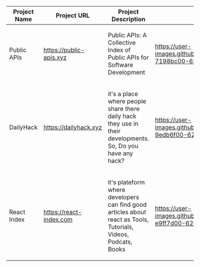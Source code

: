 
Project Name | Project URL | Project Description | Project Screenshoot
|---|---|---|---|
| Public APIs | https://public-apis.xyz | <p>Public APIs: A Collective Index of Public APIs for Software Development</p> | https://user-images.githubusercontent.com/9165019/56425553-7198bc00-62d2-11e9-81a6-740008efa642.png |
| DailyHack | https://dailyhack.xyz | <p>it's a place where people share there daily hack they use in their developments. So, Do you have any hack?</p> | https://user-images.githubusercontent.com/9165019/56421129-9edb6f00-62be-11e9-8a2b-8f8c517e8d58.png |
| React Index | https://react-index.com | <p>it's plateform where developers can find good articles about react as Tools, Tutorials, Videos, Podcats, Books</p> | https://user-images.githubusercontent.com/9165019/56425664-e9ff7d00-62d2-11e9-8959-dc3404c5159d.png |

